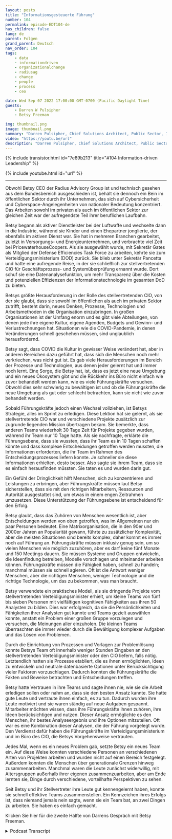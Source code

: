 ```yaml
---
layout: posts
title: "Informationsgesteuerte Führung"
number: 104
permalink: episode-EDT104-de
has_children: false
lang: de
parent: Folgen
grand_parent: Deutsch
nav_order: 104
tags:
    - data
    - informationdriven
    - organizationalchange
    - radiusag
    - change
    - people
    - process
    - ceo

date: Wed Sep 07 2022 17:00:00 GMT-0700 (Pacific Daylight Time)
guests:
    - Darren W Pulsipher
    - Betsy Freeman

img: thumbnail.png
image: thumbnail.png
summary: "Darren Pulsipher, Chief Solutions Architect, Public Sector, Intel, spricht mit Betsy Freeman, CEO von Radius Advisory Group, über ihre Erfahrungen als informationsorientierte Führungskraft im öffentlichen und privaten Sektor. Teil eins von zwei."
video: "https://youtu.be/url"
description: "Darren Pulsipher, Chief Solutions Architect, Public Sector, Intel, spricht mit Betsy Freeman, CEO von Radius Advisory Group, über ihre Erfahrungen als informationsorientierte Führungskraft im öffentlichen und privaten Sektor. Teil eins von zwei."
---
```


<div>
{% include transistor.html id="7e89b213" title="#104 Information-driven Leadership" %}

{% include youtube.html id="url" %}
</div>

---

Obwohl Betsy CEO der Radius Advisory Group ist und technisch gesehen aus dem Bundesbereich ausgeschieden ist, behält sie dennoch ein Bein im öffentlichen Sektor durch ihr Unternehmen, das sich auf Cybersicherheit und Cyberspace-Angelegenheiten von nationaler Bedeutung konzentriert. Das Arbeiten sowohl im privaten als auch im öffentlichen Sektor zur gleichen Zeit war der aufregendste Teil ihrer beruflichen Laufbahn.

Betsy begann als aktiver Dienstleister bei der Luftwaffe und wechselte dann in die Industrie, während sie Kinder und einen Ehepartner jonglierte, der ebenfalls im aktiven Dienst war. Sie hat in mehreren Branchen gearbeitet, zuletzt in Versorgungs- und Energieunternehmen, und verbrachte viel Zeit bei PricewaterhouseCoopers. Als sie ausgewählt wurde, mit Sekretär Gates als Mitglied der Defense Efficiencies Task Force zu arbeiten, kehrte sie zum Verteidigungsministerium (DOD) zurück. Sie blieb unter Sekretär Pancetta und hatte eine aufregende Reise, in der sie schließlich zur stellvertretenden CIO für Geschäftsprozess- und Systemüberprüfung ernannt wurde. Dort schuf sie eine Datenanalysefunktion, um mehr Transparenz über die Kosten und potenziellen Effizienzen der Informationstechnologie im gesamten DoD zu bieten.

Betsys größte Herausforderung in der Rolle des stellvertretenden CIO, von der sie glaubt, dass sie sowohl im öffentlichen als auch im privaten Sektor zutrifft, besteht darin, neues Denken, Prozesse, Technologien und Arbeitsmethoden in die Organisation einzubringen. In großen Organisationen ist der Umfang enorm und es gibt viele Abteilungen, von denen jede ihre eigene Kultur, eigene Agenden, Budgets und Gewinn- und Verlustrechnungen hat. Situationen wie die COVID-Pandemie, in denen Veränderungen schnell geschehen müssen, sind unglaublich herausfordernd.

Betsy sagt, dass COVID die Kultur in gewisser Weise verändert hat, aber in anderen Bereichen dazu geführt hat, dass sich die Menschen noch mehr verkriechen, was nicht gut ist. Es gab viele Herausforderungen im Bereich der Prozesse und Technologien, aus denen jeder gelernt hat und immer noch lernt. Eine Sorge, die Betsy hat, ist, dass es jetzt eine neue Umgebung und ein neues Ökosystem gibt und die Rückkehr ins Büro nicht einfach wie zuvor behandelt werden kann, wie es viele Führungskräfte versuchen. Obwohl dies sehr schwierig zu bewältigen ist und ob die Führungskräfte die neue Umgebung als gut oder schlecht betrachten, kann sie nicht wie zuvor behandelt werden.

Sobald Führungskräfte jedoch einen Wechsel vollziehen, ist Betsys Strategie, alles im Sprint zu erledigen. Diese Lektion hat sie gelernt, als sie stellvertretende CIO war und verschiedene Projekte zusätzlich zur zugrunde liegenden Mission übertragen bekam. Sie bemerkte, dass anderen Teams wiederholt 30 Tage Zeit für Projekte gegeben wurden, während ihr Team nur 10 Tage hatte. Als sie nachfragte, erklärte die Führungsebene, dass sie wussten, dass ihr Team es in 10 Tagen schaffen könnte und dass komplexe Entscheidungen getroffen werden mussten, die Informationen erforderten, die ihr Team im Rahmen des Entscheidungsprozesses liefern konnte. Je schneller sie diese Informationen erhielten, desto besser. Also sagte sie ihrem Team, dass sie es einfach herausfinden müssten. Sie taten es und wurden darin gut.

Ein Gefühl der Dringlichkeit hilft Menschen, sich zu konzentrieren und Leistungen zu erbringen, aber Führungskräfte müssen laut Betsy sicherstellen, dass sie mit den richtigen Mitarbeitern, Ressourcen und Autorität ausgestattet sind, um etwas in einem engen Zeitrahmen umzusetzen. Diese Unterstützung der Führungsebene ist entscheidend für den Erfolg.

Betsy glaubt, dass das Zuhören von Menschen wesentlich ist, aber Entscheidungen werden von oben getroffen, was im Allgemeinen nur ein paar Personen bedeutet. Eine Matrixorganisation, die in den 90er und 2000er Jahren an Popularität gewann, führte zu zusätzlicher Komplexität, aber die meisten Situationen sind bereits komplex, daher kommt es immer noch auf Führung an. Führungskräfte müssen inklusiv genug sein, um so vielen Menschen wie möglich zuzuhören, aber es darf keine fünf Monate und 150 Meetings dauern. Sie müssen Systeme und Gruppen entwickeln, die Ideenfindung betreiben, Modelle vorschlagen und miteinander arbeiten können. Führungskräfte müssen die Fähigkeit haben, schnell zu handeln; manchmal müssen sie schnell agieren. Oft ist die Antwort weniger Menschen, aber die richtigen Menschen, weniger Technologie und die richtige Technologie, um das zu bekommen, was man braucht.

Betsy verwendete ein praktisches Modell, als sie dringende Projekte vom stellvertretenden Verteidigungsminister erhielt, um kleine Teams von fünf bis sieben Personen mit vielfältigen kognitiven Fähigkeiten aus ihren 50 Analysten zu bilden. Dies war erfolgreich, da sie die Persönlichkeiten und Fähigkeiten ihrer Analysten gut kannte und Teams gezielt auswählen konnte, anstatt ein Problem einer großen Gruppe vorzulegen und versuchen, die Meinungen aller einzuholen. Die kleinen Teams überraschten sie immer wieder durch die Bewältigung komplexer Aufgaben und das Lösen von Problemen.

Durch die Einrichtung von Prozessen und Vorlagen zur Problemlösung konnte Betsys Team oft innerhalb weniger Stunden Eingaben an den stellvertretenden Verteidigungsminister oder den CIO liefern, falls nötig. Letztendlich hatten sie Prozesse etabliert, die es ihnen ermöglichten, Ideen zu entwickeln und neutrale datenbasierte Optionen unter Berücksichtigung vieler Faktoren vorzuschlagen. Dadurch konnten die Führungskräfte die Fakten und Beweise betrachten und Entscheidungen treffen.

Betsy hatte Vertrauen in ihre Teams und sagte ihnen nie, wie sie die Arbeit erledigen sollen oder nahm an, dass sie den besten Ansatz kannte. Sie hatte gute Leute und vertraute ihnen einfach, es zu tun. Dadurch wurden ihre Leute motiviert und sie waren ständig auf neue Aufgaben gespannt. Mitarbeiter möchten wissen, dass ihre Führungskräfte ihnen zuhören, ihre Ideen berücksichtigen und nutzen. Dieser Ansatz ermöglichte es den Menschen, ihr bestes Analyseergebnis und ihre Optionen mitzuteilen. Oft war es eine Kombination dieser Analysen, die der Führung vorgelegt wurde. Den Verdienst dafür haben die Führungskräfte im Verteidigungsministerium und im Büro des CIO, die Betsys Vorgehensweise vertrauten.

Jedes Mal, wenn es ein neues Problem gab, setzte Betsy ein neues Team ein. Auf diese Weise konnten verschiedene Personen an verschiedenen Arten von Projekten arbeiten und wurden nicht auf einen Bereich festgelegt. Außerdem konnten die Menschen über generationale Grenzen hinweg zusammenarbeiten. Manchmal waren die Leute zunächst widerwillig, mit Altersgruppen außerhalb ihrer eigenen zusammenzuarbeiten, aber am Ende lernten sie, Dinge durch verschiedene, vorteilhafte Perspektiven zu sehen.

Seit Betsy und ihr Stellvertreter ihre Leute gut kennengelernt haben, konnte sie schnell effektive Teams zusammenstellen. Ein Kennzeichen ihres Erfolgs ist, dass niemand jemals nein sagte, wenn sie ein Team bat, an zwei Dingen zu arbeiten. Sie haben es einfach gemacht.

Klicken Sie hier für die zweite Hälfte von Darrens Gespräch mit Betsy Freeman.



<details>
<summary> Podcast Transcript </summary>

<p></p>

</details>
